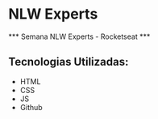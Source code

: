 # NLW Experts

*** Semana NLW Experts - Rocketseat ***

## Tecnologias Utilizadas:

- HTML
- CSS
- JS
- Github
